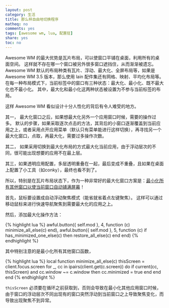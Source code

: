 ```yaml
---
layout: post
category: 生活
title: 那么样自由地切换程序
matheq: no
comments: yes
tags: [awesome wm, lua, 配置狂]
share: yes
toc: no
---
```


Awesome WM 的最大优势是瓦片布局，可以使窗口平铺在桌面，利用所有的桌面空间。
这样就不存在哪一个窗口被另外很多窗口遮挡住，从而渐渐被遗忘。
Awesome WM 默认的布局种类有瓦片、浮动、最大化、全屏布局等，如果是 Awesome WM 3.5 版本，那么使用 lain 配件集还有网格、映射、平均化布局等。
在每一种布局模式下，当前标签中的窗口有三种状态：最大化、最小化、既不最大化也不最小化。
其中，最大化和最小化这两种状态被设置为不参与当前标签的布局。

这样 Awesome WM 看似设计十分人性化的背后有令人难受的地方。

其一， 最大化窗口之后，如果想最大化另外一个应用窗口时候，需要的操作过多。
默认的步骤，如果采取逐次点击的方法，其背后的小窗口逐渐覆盖到当前应用之上，或者采用点开应用菜单（默认只有菜单能进行这样切换），再寻找另一个最大化窗口，点取，再最大化，需要过多操作次数。

其二， 如果采用切换到最大化布局的方式最大化当前应用，由于浮动层次的不同，很可能出现想要的应用不在最上层。

其三，如果透明应用配置，多层透明重叠在一起，最后变成不重叠，且如果在桌面上配置了小工具（如conky），最终也看不到了。

所以，特别是在瓦片布局状态下，作为一种非常好的最大化窗口方案是：[最小化所有其他窗口以使当前窗口自动铺满屏幕](https://github.com/worron/awesome-config/pull/1)！

首先，鼠标要设置成自动浮动聚焦模式（能省就省着点左键聚焦）。
这样可以通过移动鼠标来进行快速导航聚焦到需要最大化的应用之上。

然后，添加最大化操作方法：

{% highlight lua  %}
awful.button({ self.mod            }, 4, function (c) minimize_all_else(c) end),
awful.button({ self.mod            }, 5, function (c)
	if has_minimized_one_else(c) then
		restore_all_else(c)
	end
end)
{% endhighlight %}

其中特别注意的是最小化所有其他窗口函数，

{% highlight lua  %}
local function minimize_all_else(c)
    thisScreen = client.focus.screen
    for _, cc in ipairs(client.get(c.screen)) do
        if current(cc, thisScreen) and cc.window ~= c.window then
                cc.minimized = true
        end
    end
end
{% endhighlight %}

`thisScreen` 必须要在循环之前获取到，否则会导致在最小化其他应用窗口时候，由于窗口的浮动层次不同出现有的窗口突然浮动到当前窗口之上导致聚焦变化，而导致出现聚焦不到异常。



